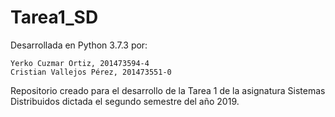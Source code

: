 # Tarea1_SD

Desarrollada en Python 3.7.3 por:

    Yerko Cuzmar Ortiz, 201473594-4
    Cristian Vallejos Pérez, 201473551-0

 Repositorio creado para el desarrollo de la Tarea 1 de la asignatura Sistemas Distribuidos dictada el segundo semestre del año 2019.
